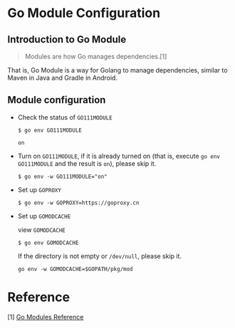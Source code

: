# Go Module Configuration

## Introduction to Go Module
> Modules are how Go manages dependencies.[1]

That is, Go Module is a way for Golang to manage dependencies, similar to Maven in Java and Gradle in Android.

## Module configuration
* Check the status of `GO111MODULE`
    ```shell
    $ go env GO111MODULE
    ```
    ```text
    on
    ```
* Turn on `GO111MODULE`, if it is already turned on (that is, execute `go env GO111MODULE` and the result is `on`), please skip it.
    ```shell
    $ go env -w GO111MODULE="on"
    ```
* Set up `GOPROXY`
    ```shell
    $ go env -w GOPROXY=https://goproxy.cn
    ```
* Set up `GOMODCACHE`

  view `GOMODCACHE`
    ```shell
    $ go env GOMODCACHE
    ```
  If the directory is not empty or `/dev/null`, please skip it.
    ```shell
    go env -w GOMODCACHE=$GOPATH/pkg/mod
    ```


# Reference
[1] [Go Modules Reference](https://golang.google.cn/ref/mod)